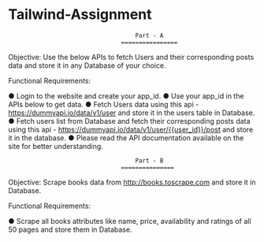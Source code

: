 # Tailwind-Assignment

                                        Part - A
                                    ================
                                    
Objective: Use the below APIs to fetch Users and their corresponding posts data and store it in any Database of your choice.

Functional Requirements:

● Login to the website and create your app_id.
● Use your app_id in the APIs below to get data.
● Fetch Users data using this api - https://dummyapi.io/data/v1/user and store it in the users table in Database.
● Fetch users list from Database and fetch their corresponding posts data using this api - https://dummyapi.io/data/v1/user/{{user_id}}/post and store it in the database.
● Please read the API documentation available on the site for better understanding.

                                        Part - B
                                    ===============

Objective: Scrape books data from http://books.toscrape.com and store it in Database.

Functional Requirements:

● Scrape all books attributes like name, price, availability and ratings of all 50 pages and store them in Database.
